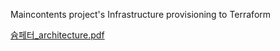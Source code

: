 Maincontents project's Infrastructure provisioning to Terraform

[슘페터_architecture.pdf](https://github.com/tkwk5445/maincontents-project/files/13769262/_architecture.pdf)
